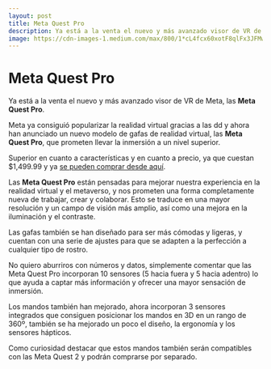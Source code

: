 ```yaml
---
layout: post
title: Meta Quest Pro
description: Ya está a la venta el nuevo y más avanzado visor de VR de Meta, las Meta Quest Pro.
image: https://cdn-images-1.medium.com/max/800/1*cL4fcx60xotF8qlFx3JFMw.jpeg
---
```


# Meta Quest Pro

Ya está a la venta el nuevo y más avanzado visor de VR de Meta, las **Meta Quest Pro**.

Meta ya consiguió popularizar la realidad virtual gracias a las dd y ahora han anunciado un nuevo modelo de gafas de realidad virtual, las **Meta Quest Pro**, que prometen llevar la inmersión a un nivel superior.

Superior en cuanto a características y en cuanto a precio, ya que cuestan $1,499.99 y ya [se pueden comprar desde aquí](https://www.meta.com/us/es/quest/quest-pro/).

Las **Meta Quest Pro** están pensadas para mejorar nuestra experiencia en la realidad virtual y el metaverso, y nos prometen una forma completamente nueva de trabajar, crear y colaborar. Esto se traduce en una mayor resolución y un campo de visión más amplio, así como una mejora en la iluminación y el contraste.

Las gafas también se han diseñado para ser más cómodas y ligeras, y cuentan con una serie de ajustes para que se adapten a la perfección a cualquier tipo de rostro.

No quiero aburriros con números y datos, simplemente comentar que las Meta Quest Pro incorporan 10 sensores (5 hacia fuera y 5 hacia adentro) lo que ayuda a captar más información y ofrecer una mayor sensación de inmersión.

Los mandos también han mejorado, ahora incorporan 3 sensores integrados que consiguen posicionar los mandos en 3D en un rango de 360º, también se ha mejorado un poco el diseño, la ergonomía y los sensores hápticos.

Como curiosidad destacar que estos mandos también serán compatibles con las Meta Quest 2 y podrán comprarse por separado.